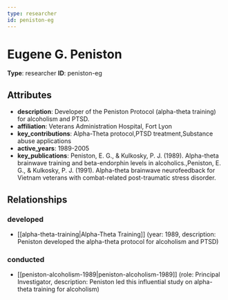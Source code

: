 ```yaml
---
type: researcher
id: peniston-eg
---
```


# Eugene G. Peniston

**Type**: researcher
**ID**: peniston-eg

## Attributes

- **description**: Developer of the Peniston Protocol (alpha-theta training) for alcoholism and PTSD.
- **affiliation**: Veterans Administration Hospital, Fort Lyon
- **key_contributions**: Alpha-Theta protocol,PTSD treatment,Substance abuse applications
- **active_years**: 1989-2005
- **key_publications**: Peniston, E. G., & Kulkosky, P. J. (1989). Alpha-theta brainwave training and beta-endorphin levels in alcoholics.,Peniston, E. G., & Kulkosky, P. J. (1991). Alpha-theta brainwave neurofeedback for Vietnam veterans with combat-related post-traumatic stress disorder.

## Relationships

### developed

- [[alpha-theta-training|Alpha-Theta Training]] (year: 1989, description: Peniston developed the alpha-theta protocol for alcoholism and PTSD)

### conducted

- [[peniston-alcoholism-1989|peniston-alcoholism-1989]] (role: Principal Investigator, description: Peniston led this influential study on alpha-theta training for alcoholism)

